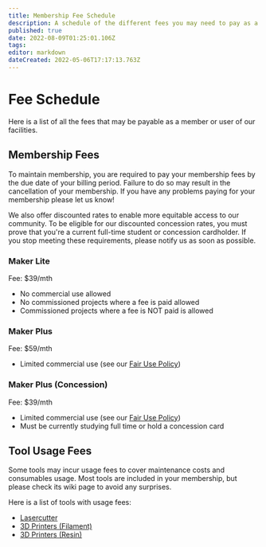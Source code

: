 ```yaml
---
title: Membership Fee Schedule
description: A schedule of the different fees you may need to pay as a member.
published: true
date: 2022-08-09T01:25:01.106Z
tags: 
editor: markdown
dateCreated: 2022-05-06T17:17:13.763Z
---
```


# Fee Schedule
Here is a list of all the fees that may be payable as a member or user of our facilities.

## Membership Fees
To maintain membership, you are required to pay your membership fees by the due date of your billing period. Failure to do so may result in the cancellation of your membership. If you have any problems paying for your membership please let us know!

We also offer discounted rates to enable more equitable access to our community. To be eligible for our discounted concession rates, you must prove that you're a current full-time student or concession cardholder. If you stop meeting these requirements, please notify us as soon as possible.

### Maker Lite
Fee: $39/mth

* No commercial use allowed
* No commissioned projects where a fee is paid allowed
* Commissioned projects where a fee is NOT paid is allowed

### Maker Plus
Fee: $59/mth

* Limited commercial use (see our [Fair Use Policy](/policies/fair-use))

### Maker Plus (Concession)
Fee: $39/mth

* Limited commercial use (see our [Fair Use Policy](/policies/fair-use))
* Must be currently studying full time or hold a concession card

## Tool Usage Fees
Some tools may incur usage fees to cover maintenance costs and consumables usage. Most tools are included in your membership, but please check its wiki page to avoid any surprises.

Here is a list of tools with usage fees:
* [Lasercutter](/tools/digifab/lasercutter)
* [3D Printers (Filament)](/tools/digifab/adventurer4)
* [3D Printers (Resin)](/tools/digifab/elegoomars2pro)